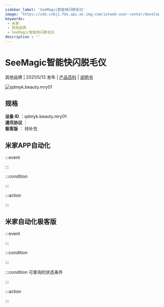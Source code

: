 ```yaml
---
sidebar_label: 'SeeMagic智能快闪脱毛仪'
image: 'https://cdn.cnbj1.fds.api.mi-img.com/iotweb-user-center/developer_1679047958633hdIZpyiE.png?GalaxyAccessKeyId=AKVGLQWBOVIRQ3XLEW&Expires=9223372036854775807&Signature=/n5u4fri0SY1/HQpEKMHYyqrpmU='
keywords: 
 - 米家
 - 其他品牌
 - SeeMagic智能快闪脱毛仪
description : ''
---
```

# SeeMagic智能快闪脱毛仪

其他品牌 | 2021/5/13 发布 | [产品百科](https://home.mi.com/webapp/content/baike/product/index.html?model=qdmyk.beauty.mry01/) | [说明书](https://home.mi.com/views/introduction.html?model=qdmyk.beauty.mry01&region=cn)

![qdmyk.beauty.mry01](https://cdn.cnbj1.fds.api.mi-img.com/iotweb-user-center/developer_1679047958633hdIZpyiE.png?GalaxyAccessKeyId=AKVGLQWBOVIRQ3XLEW&Expires=9223372036854775807&Signature=/n5u4fri0SY1/HQpEKMHYyqrpmU=)

## 规格  
> 
**设备 ID** ：qdmyk.beauty.mry01  
**通讯协议** ：  
**极客版**  ： 待补充 


## 米家APP自动化  

:::event  

:::

:::condition  

:::

:::action   

:::

## 米家自动化极客版  

:::event  

:::

:::condition  

:::

:::condition 可查询的状态条件  

:::

:::action  

:::

        
